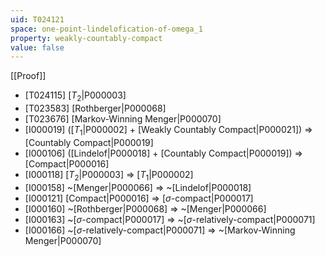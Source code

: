 ```yaml
---
uid: T024121
space: one-point-lindelofication-of-omega_1
property: weakly-countably-compact
value: false
---
```

[[Proof]]

* [T024115] [$T_2$|P000003]
* [T023583] [Rothberger|P000068]
* [T023676] [Markov-Winning Menger|P000070]
* [I000019] ([$T_1$|P000002] + [Weakly Countably Compact|P000021]) => [Countably Compact|P000019]
* [I000106] ([Lindelof|P000018] + [Countably Compact|P000019]) => [Compact|P000016]
* [I000118] [$T_2$|P000003] => [$T_1$|P000002]
* [I000158] ~[Menger|P000066] => ~[Lindelof|P000018]
* [I000121] [Compact|P000016] => [$\sigma$-compact|P000017]
* [I000160] ~[Rothberger|P000068] => ~[Menger|P000066]
* [I000163] ~[$\sigma$-compact|P000017] => ~[$\sigma$-relatively-compact|P000071]
* [I000166] ~[$\sigma$-relatively-compact|P000071] => ~[Markov-Winning Menger|P000070]


